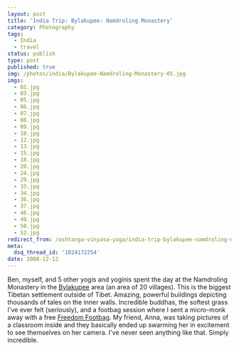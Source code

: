 ```yaml
---
layout: post
title: 'India Trip: Bylakupee: Namdroling Monastery'
category: Photography
tags:
  - India
  - travel
status: publish
type: post
published: true
img: /photos/india/Bylakupee-Namdroling-Monastery-05.jpg
imgs:
  - 01.jpg
  - 03.jpg
  - 05.jpg
  - 06.jpg
  - 07.jpg
  - 08.jpg
  - 09.jpg
  - 10.jpg
  - 12.jpg
  - 13.jpg
  - 15.jpg
  - 18.jpg
  - 20.jpg
  - 24.jpg
  - 29.jpg
  - 33.jpg
  - 34.jpg
  - 36.jpg
  - 37.jpg
  - 46.jpg
  - 49.jpg
  - 50.jpg
  - 52.jpg
redirect_from: /ashtanga-vinyasa-yoga/india-trip-bylakupee-namdroling-monastery/
meta:
  dsq_thread_id: '1024172254'
date: 2008-12-12
---
```


Ben, myself, and 5 other yogis and yoginis spent the day at the Namdroling Monastery in the [Bylakupee](http://wikitravel.org/en/Bylakupee) area (an area of 20 villages). This is the biggest Tibetan settlement outside of Tibet. Amazing, powerful buildings depicting thousands of tales on the inner walls. Incredible buddhas, the softest grass I've ever felt (seriously), and a footbag session where I sent a micro-monk away with a free [Freedom Footbag](http://freedomfootbags.com). My friend, Anna, was taking pictures of a classroom inside and they basically ended up swarming her in excitement to see themselves on her camera. I've never seen anything like that. Simply incredible.


